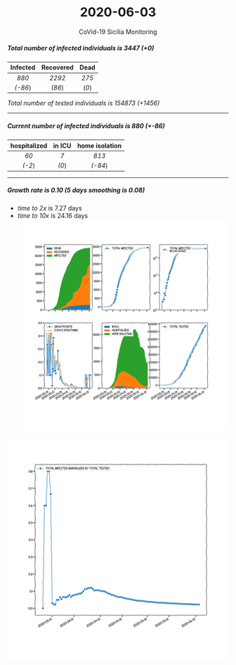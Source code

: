 <div align='center'>

# 2020-06-03
CoVid-19 Sicilia Monitoring
</div>

##### Total number of infected individuals is 3447 (+0)
Infected | Recovered | Dead
:---: | :---: | :---:
*880* | *2292* | *275*
*(-86*) | *(86*) | (*0*)

*Total number of tested individuals is 154873 (+1456)*
***
##### Current number of infected individuals is 880 (+-86)
hospitalized | in ICU | home isolation
:---: | :---: | :---:
*60* |*7* |*813*
*(-2*) |*(0*) |*(-84*)
***
##### Growth rate is 0.10 (5 days smoothing is 0.08)
- *time to 2x* is 7.27 days
- *time to 10x* is 24.16 days
![stats][stats]

![infected_normalized][infected_normalized]

[stats]: stats_Sicilia.png
[infected_normalized]: infected_normalized_Sicilia.png
